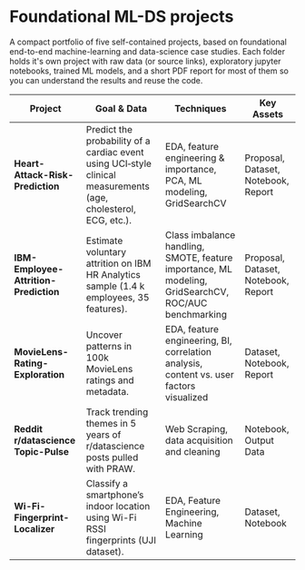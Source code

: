 # Foundational ML-DS projects

A compact portfolio of five self-contained projects, based on foundational end-to-end machine-learning and data-science case studies. Each folder holds it's own project with raw data (or source links), exploratory jupyter notebooks, trained ML models, and a short PDF report for most of them so you can understand the results and reuse the code.

| Project                               | Goal & Data                                                                                                     | Techniques                                                                    | Key Assets                                                                            |
| ------------------------------------- | --------------------------------------------------------------------------------------------------------------- | ----------------------------------------------------------------------------- | ------------------------------------------------------------------------------------- |
| **Heart-Attack-Risk-Prediction**      | Predict the probability of a cardiac event using UCI‐style clinical measurements (age, cholesterol, ECG, etc.). | EDA, feature engineering & importance, PCA, ML modeling, GridSearchCV | Proposal, Dataset, Notebook, Report |
| **IBM-Employee-Attrition-Prediction** | Estimate voluntary attrition on IBM HR Analytics sample (1.4 k employees, 35 features).                         | Class imbalance handling, SMOTE, feature importance, ML modeling, GridSearchCV, ROC/AUC benchmarking     | Proposal, Dataset, Notebook, Report |
| **MovieLens-Rating-Exploration**      | Uncover patterns in 100k MovieLens ratings and metadata.                                                       | EDA, feature engineering, BI, correlation analysis, content vs. user factors visualized     | Dataset, Notebook, Report |
| **Reddit r/datascience Topic-Pulse**  | Track trending themes in 5 years of r/datascience posts pulled with PRAW.                                       | Web Scraping, data acquisition and cleaning            | Notebook, Output Data |
| **Wi-Fi-Fingerprint-Localizer**       | Classify a smartphone’s indoor location using Wi-Fi RSSI fingerprints (UJI dataset).                            | EDA, Feature Engineering, Machine Learning | Dataset, Notebook |
